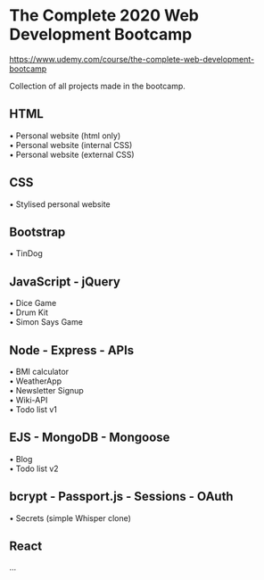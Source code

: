 # The Complete 2020 Web Development Bootcamp

https://www.udemy.com/course/the-complete-web-development-bootcamp

Collection of all projects made in the bootcamp.

## HTML

• Personal website (html only)  
• Personal website (internal CSS)  
• Personal website (external CSS)

## CSS

• Stylised personal website

## Bootstrap

• TinDog

## JavaScript - jQuery

• Dice Game  
• Drum Kit  
• Simon Says Game

## Node - Express - APIs

• BMI calculator  
• WeatherApp  
• Newsletter Signup  
• Wiki-API  
• Todo list v1  

## EJS - MongoDB - Mongoose

• Blog  
• Todo list v2  

## bcrypt - Passport.js - Sessions - OAuth

• Secrets (simple Whisper clone)  

## React

...